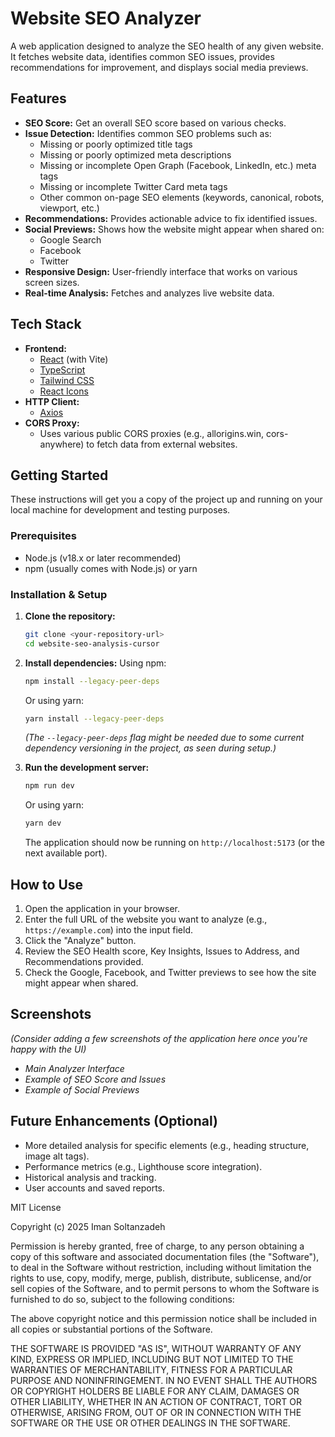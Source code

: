 # Website SEO Analyzer

A web application designed to analyze the SEO health of any given website. It fetches website data, identifies common SEO issues, provides recommendations for improvement, and displays social media previews.

## Features

*   **SEO Score:** Get an overall SEO score based on various checks.
*   **Issue Detection:** Identifies common SEO problems such as:
    *   Missing or poorly optimized title tags
    *   Missing or poorly optimized meta descriptions
    *   Missing or incomplete Open Graph (Facebook, LinkedIn, etc.) meta tags
    *   Missing or incomplete Twitter Card meta tags
    *   Other common on-page SEO elements (keywords, canonical, robots, viewport, etc.)
*   **Recommendations:** Provides actionable advice to fix identified issues.
*   **Social Previews:** Shows how the website might appear when shared on:
    *   Google Search
    *   Facebook
    *   Twitter
*   **Responsive Design:** User-friendly interface that works on various screen sizes.
*   **Real-time Analysis:** Fetches and analyzes live website data.

## Tech Stack

*   **Frontend:**
    *   [React](https://reactjs.org/) (with Vite)
    *   [TypeScript](https://www.typescriptlang.org/)
    *   [Tailwind CSS](https://tailwindcss.com/)
    *   [React Icons](https://react-icons.github.io/react-icons/)
*   **HTTP Client:**
    *   [Axios](https://axios-http.com/)
*   **CORS Proxy:**
    *   Uses various public CORS proxies (e.g., allorigins.win, cors-anywhere) to fetch data from external websites.

## Getting Started

These instructions will get you a copy of the project up and running on your local machine for development and testing purposes.

### Prerequisites

*   Node.js (v18.x or later recommended)
*   npm (usually comes with Node.js) or yarn

### Installation & Setup

1.  **Clone the repository:**
    ```bash
    git clone <your-repository-url>
    cd website-seo-analysis-cursor
    ```

2.  **Install dependencies:**
    Using npm:
    ```bash
    npm install --legacy-peer-deps
    ```
    Or using yarn:
    ```bash
    yarn install --legacy-peer-deps 
    ```
    *(The `--legacy-peer-deps` flag might be needed due to some current dependency versioning in the project, as seen during setup.)*

3.  **Run the development server:**
    ```bash
    npm run dev
    ```
    Or using yarn:
    ```bash
    yarn dev
    ```
    The application should now be running on `http://localhost:5173` (or the next available port).

## How to Use

1.  Open the application in your browser.
2.  Enter the full URL of the website you want to analyze (e.g., `https://example.com`) into the input field.
3.  Click the "Analyze" button.
4.  Review the SEO Health score, Key Insights, Issues to Address, and Recommendations provided.
5.  Check the Google, Facebook, and Twitter previews to see how the site might appear when shared.

## Screenshots

*(Consider adding a few screenshots of the application here once you're happy with the UI)*

*   *Main Analyzer Interface*
*   *Example of SEO Score and Issues*
*   *Example of Social Previews*

## Future Enhancements (Optional)

*   More detailed analysis for specific elements (e.g., heading structure, image alt tags).
*   Performance metrics (e.g., Lighthouse score integration).
*   Historical analysis and tracking.
*   User accounts and saved reports.

MIT License

Copyright (c) 2025 Iman Soltanzadeh

Permission is hereby granted, free of charge, to any person obtaining a copy
of this software and associated documentation files (the "Software"), to deal
in the Software without restriction, including without limitation the rights
to use, copy, modify, merge, publish, distribute, sublicense, and/or sell
copies of the Software, and to permit persons to whom the Software is
furnished to do so, subject to the following conditions:

The above copyright notice and this permission notice shall be included in all
copies or substantial portions of the Software.

THE SOFTWARE IS PROVIDED "AS IS", WITHOUT WARRANTY OF ANY KIND, EXPRESS OR
IMPLIED, INCLUDING BUT NOT LIMITED TO THE WARRANTIES OF MERCHANTABILITY,
FITNESS FOR A PARTICULAR PURPOSE AND NONINFRINGEMENT. IN NO EVENT SHALL THE
AUTHORS OR COPYRIGHT HOLDERS BE LIABLE FOR ANY CLAIM, DAMAGES OR OTHER
LIABILITY, WHETHER IN AN ACTION OF CONTRACT, TORT OR OTHERWISE, ARISING FROM,
OUT OF OR IN CONNECTION WITH THE SOFTWARE OR THE USE OR OTHER DEALINGS IN THE
SOFTWARE.
